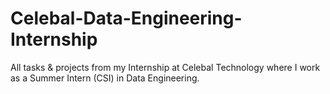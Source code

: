 # Celebal-Data-Engineering-Internship
All tasks &amp; projects from my Internship at Celebal Technology where I work as a Summer Intern (CSI) in Data Engineering.
